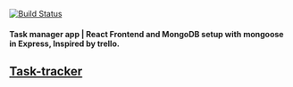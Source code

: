 [![Build Status](https://travis-ci.com/mrndhlovu/react-express-task-monitor.svg?branch=master)](https://travis-ci.com/mrndhlovu/react-express-task-monitor)

#### Task manager app | React Frontend and MongoDB setup with mongoose in Express, Inspired by trello.

## [Task-tracker](https://moneat.herokuapp.com/)

